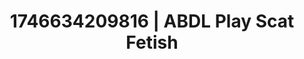 ---
categories:
- AI-generated
- Subtle kink
- Real couple content
- ASMR
- Caressing curves
- Whispers of pleasure
- Cosplay
- Hands behind back
image: /assets/images/1746634209816.jpg
layout: post
seo:
  description: Featured content with artistic ABDL Play, Scat Fetish. HD images available.
  keywords: ABDL Play, Scat Fetish
  og_image: /assets/images/1746634209816.jpg
  schema_type: VisualArtwork
tags:
- '#1746634209816'
- Scat Fetish
- ABDL Play
title: 1746634209816 | ABDL Play Scat Fetish
---